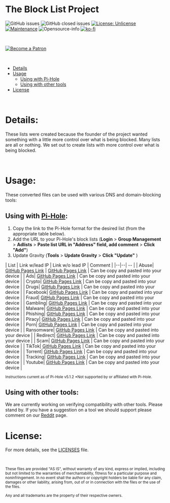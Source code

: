 
  
# The Block List Project


![GitHub issues](https://img.shields.io/github/issues/blocklistproject/Lists?style=for-the-badge)
![GitHub closed issues](https://img.shields.io/github/issues-closed/blocklistproject/Lists?style=for-the-badge)
[![License: Unlicense](https://img.shields.io/badge/license-Unlicense-blue.svg?style=for-the-badge)](http://unlicense.org/)
[![Maintenance](https://img.shields.io/badge/Maintained%3F-yes-green.svg?style=for-the-badge)](https://GitHub.com/Naereen/StrapDown.js/graphs/commit-activity) ![Opensource-info](https://img.shields.io/badge/Open%20Source-Yes-red?style=for-the-badge)
[![ko-fi](https://img.shields.io/badge/Support%20Us-Ko--Fi-orange?style=for-the-badge)](https://ko-fi.com/P5P521OPP)

&nbsp;

[![Become a Patron](https://digital.hbs.edu/platform-rctom/wp-content/uploads/sites/4/2018/11/patreon-banner.png)](https://www.patreon.com/bePatron?u=8892646)

&nbsp;

- [Details](#details)
- [Usage](#usage)
  - [Using with Pi-Hole](#using-with-pi-hole)
  - [Using with other tools](#using-with-other-tools)
- [License](#license)

&nbsp;
# Details:
These lists were created because the founder of the project wanted something with a little more control over what is being blocked. Many lists are all or nothing. We set out to create lists with more control over what is being blocked.


&nbsp;

# Usage:
These converted files can be used with various DNS and domain-blocking tools:

## Using with [Pi-Hole](https://pi-hole.net/):

1. Copy the link to the Pi-Hole format for the desired list (from the appropriate table below).
2. Add the URL to your Pi-Hole's block lists (**Login** > **Group Management** > **Adlists** > **Paste list URL in "Address" field, add comment** > **Click "Add"**)
3. Update Gravity (**Tools** > **Update Gravity** > **Click "Update"** )

| List | Link w/lead IP | Link w/o lead IP | Comment |
|--|--| -- |
| Abuse| [GitHub Pages Link](https://blocklistproject.github.io/Lists/abuse.txt) | [GitHub Pages Link](https://blocklistproject.github.io/Lists/alt-version/abuse-nl.txt) | Can be copy and pasted into your device |
| Ads| [GitHub Pages Link](https://blocklistproject.github.io/Lists/ads.txt) | Can be copy and pasted into your device |
| Crypto| [GitHub Pages Link](https://blocklistproject.github.io/Lists/crypto.txt) | Can be copy and pasted into your device |
| Drugs| [GitHub Pages Link](https://blocklistproject.github.io/Lists/drugs.txt) | Can be copy and pasted into your device |
| Facebook| [GitHub Pages Link](https://blocklistproject.github.io/Lists/facebook.txt) | Can be copy and pasted into your device |
| Fraud| [GitHub Pages Link](https://blocklistproject.github.io/Lists/fraud.txt) | Can be copy and pasted into your device |
| Gambling| [GitHub Pages Link](https://blocklistproject.github.io/Lists/gambling.txt) | Can be copy and pasted into your device |
| Malware| [GitHub Pages Link](https://blocklistproject.github.io/Lists/malware.txt) | Can be copy and pasted into your device |
| Phishing| [GitHub Pages Link](https://blocklistproject.github.io/Lists/phishing.txt) | Can be copy and pasted into your device |
| Piracy| [GitHub Pages Link](https://blocklistproject.github.io/Lists/piracy.txt) | Can be copy and pasted into your device |
| Porn| [GitHub Pages Link](https://blocklistproject.github.io/Lists/porn.txt) | Can be copy and pasted into your device |
| Ransomware| [GitHub Pages Link](https://blocklistproject.github.io/Lists/ransomware.txt) | Can be copy and pasted into your device |
| Redirect| [GitHub Pages Link](https://blocklistproject.github.io/Lists/redirect.txt) | Can be copy and pasted into your device |
| Scam| [GitHub Pages Link](https://blocklistproject.github.io/Lists/scam.txt) | Can be copy and pasted into your device |
| TikTok| [GitHub Pages Link](https://blocklistproject.github.io/Lists/tiktok.txt) | Can be copy and pasted into your device |
| Torrent| [GitHub Pages Link](https://blocklistproject.github.io/Lists/torrent.txt) | Can be copy and pasted into your device |
| Tracking| [GitHub Pages Link](https://blocklistproject.github.io/Lists/tracking.txt) | Can be copy and pasted into your device |
| Youtube| [GitHub Pages Link](https://blocklistproject.github.io/Lists/youtube.txt) | Can be copy and pasted into your device |


<sup>Instructions current as of Pi-Hole v5.1.2
*Not supported by or affiliated with Pi-Hole.</sup>

## Using with other tools:
We are currently working on verifying compatibility with other tools. Please stand by. If you have a suggestion on a tool we should support please comment on our [Reddit](https://www.reddit.com/r/blocklistproject/) page.

# License:

For more details, see the [LICENSES](https://github.com/blocklistproject/Lists/blob/master/LICENSE) file.

&nbsp;


<sup>These files are provided "AS IS", without warranty of any kind, express or implied, including but not limited to the warranties of merchantability, fitness for a particular purpose and noninfringement. In no event shall the authors or copyright holders be liable for any claim, damages or other liability, arising from, out of or in connection with the files or the use of the files.</sup>

<sub>Any and all trademarks are the property of their respective owners.</sub>

